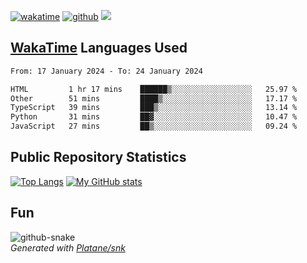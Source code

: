 [![wakatime](https://wakatime.com/badge/user/82c377cd-a54c-404c-b7df-177b313ca539.svg)](https://wakatime.com/@82c377cd-a54c-404c-b7df-177b313ca539)
[![github](https://img.shields.io/github/followers/xinthose?logo=github&style=plastic)](https://github.com/alanhamlett?tab=followers)
![](https://komarev.com/ghpvc/?username=xinthose)


## [WakaTime](https://wakatime.com/) Languages Used
<!--START_SECTION:waka-->

```txt
From: 17 January 2024 - To: 24 January 2024

HTML         1 hr 17 mins    ██████▒░░░░░░░░░░░░░░░░░░   25.97 %
Other        51 mins         ████▒░░░░░░░░░░░░░░░░░░░░   17.17 %
TypeScript   39 mins         ███▒░░░░░░░░░░░░░░░░░░░░░   13.14 %
Python       31 mins         ██▓░░░░░░░░░░░░░░░░░░░░░░   10.47 %
JavaScript   27 mins         ██▒░░░░░░░░░░░░░░░░░░░░░░   09.24 %
```

<!--END_SECTION:waka-->

## Public Repository Statistics 

[![Top Langs](https://github-readme-stats.vercel.app/api/top-langs/?username=xinthose)](https://github.com/anuraghazra/github-readme-stats)
[![My GitHub stats](https://github-readme-stats.vercel.app/api?username=xinthose&show_icons=true)](https://github.com/anuraghazra/github-readme-stats)

## Fun

<picture>
  <source media="(prefers-color-scheme: dark)" srcset="https://raw.githubusercontent.com/xinthose/xinthose/output/github-contribution-grid-snake-dark.svg" />
  <source media="(prefers-color-scheme: light)" srcset="https://raw.githubusercontent.com/xinthose/xinthose/output/github-contribution-grid-snake.svg" />
  <img alt="github-snake" src="github-snake.svg" />
</picture>
<br />
<em>
  Generated with
  <a href="https://github.com/Platane/snk">
    Platane/snk
  <a/>
</em>
